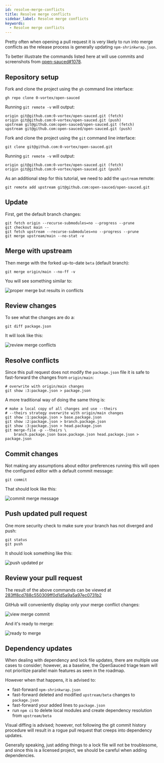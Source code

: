 ```yaml
---
id: resolve-merge-conflicts
title: Resolve merge conflicts
sidebar_label: Resolve merge conflicts
keywords:
  - Resolve merge conflicts
---
```


Pretty often when opening a pull request it is very likely to run into merge conflicts as the release process is generally updating `npm-shrinkwrap.json`.

To better illustrate the commands listed here at will use commits and screenshots from [open-sauced#1078](https://github.com/open-sauced/open-sauced/pull/1078).

## Repository setup

Fork and clone the project using the `gh` command line interface:

```shell
gh repo clone 0-vortex/open-sauced
```

Running `git remote -v` will output:

```shell
origin git@github.com:0-vortex/open-sauced.git (fetch)
origin git@github.com:0-vortex/open-sauced.git (push)
upstream git@github.com:open-sauced/open-sauced.git (fetch)
upstream git@github.com:open-sauced/open-sauced.git (push)
```

Fork and clone the project using the `git` command line interface:

```shell
git clone git@github.com:0-vortex/open-sauced.git
```

Running `git remote -v` will output:

```shell
origin git@github.com:0-vortex/open-sauced.git (fetch)
origin git@github.com:0-vortex/open-sauced.git (push)
```

As an additional step for this tutorial, we need to add the `upstream` remote:

```shell
git remote add upstream git@github.com:open-sauced/open-sauced.git
```

## Update

First, get the default branch changes:

```shell
git fetch origin --recurse-submodules=no --progress --prune
git checkout main --
git fetch upstream --recurse-submodules=no --progress --prune
git merge upstream/main --no-stat -v
```

## Merge with upstream

Then merge with the forked up-to-date `beta` (default branch):

```shell
git merge origin/main --no-ff -v
```

You will see something similar to:

![proper merge but results in conflicts](../../../static/img/contributing-resolve-merge-conflicts-merge-conflicts.png)

## Review changes

To see what the changes are do a:

```shell
git diff package.json
```

It will look like this:

![review merge conflicts](../../../static/img/contributing-resolve-merge-conflicts-review-conflicts.png)

## Resolve conflicts

Since this pull request does not modify the `package.json` file it is safe to fast-forward the changes from `origin/main`:

```shell
# overwrite with origin/main changes
git show :3:package.json > package.json
```

A more traditional way of doing the same thing is:

```shell
# make a local copy of all changes and use --theirs
# --theirs strategy overwrite with origin/main changes
git show :1:package.json > base.package.json
git show :2:package.json > branch.package.json
git show :3:package.json > head.package.json
git merge-file -p --theirs \
    branch.package.json base.package.json head.package.json > package.json
```

## Commit changes

Not making any assumptions about editor preferences running this will open the configured editor with a default commit message:

```shell
git commit
```

That should look like this:

![commit merge message](../../../static/img/contributing-resolve-merge-conflicts-commit-message.png)

## Push updated pull request

One more security check to make sure your branch has not diverged and push:

```shell
git status
git push
```

It should look something like this:

![push updated pr](../../../static/img/contributing-resolve-merge-conflicts-merge-success.png)

## Review your pull request

The result of the above commands can be viewed at [283ff8cd788c550309ff0d1d5a9a5a97ec0731b2](https://github.com/open-sauced/open-sauced/pull/1078/commits/283ff8cd788c550309ff0d1d5a9a5a97ec0731b2)

GitHub will conveniently display only your merge conflict changes:

![view merge commit](../../../static/img/contributing-resolve-merge-conflicts-view-merge-commit.png)

And it's ready to merge:

![ready to merge](../../../static/img/contributing-resolve-merge-conflicts-ready-to-merge.png)

## Dependency updates

When dealing with dependency and lock file updates, there are multiple use cases to consider; however, as a baseline, the OpenSauced triage team will not prioritize parallel main features as seen in the roadmap.

However when that happens, it is advised to:

- fast-forward `npm-shrinkwrap.json`
- fast-forward deleted and modified `upstream/beta` changes to `package.json`
- fast-forward your added lines to `package.json`
- run `npm ci` to delete local modules and create dependency resolution from `upstream/beta`

Visual diffing is advised; however, not following the git commit history procedure will result in a rogue pull request that creeps into dependency updates.

Generally speaking, just adding things to a lock file will not be troublesome, and since this is a licensed project, we should be careful when adding dependencies.
